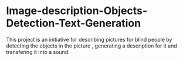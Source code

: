# Image-description-Objects-Detection-Text-Generation
This project is an initiative for describing pictures for blind people by detecting the objects in the picture , generating a description for it and transfering it into a sound.
